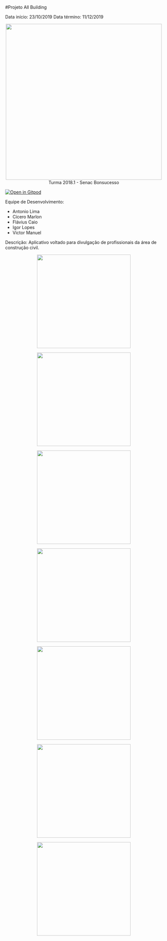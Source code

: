 #Projeto All Building

Data início: 23/10/2019
Data término: 11/12/2019

<p align="center">
<img src="./src/assets/img/sobre.jpg" width="500px">
Turma 2018.1 - Senac Bonsucesso
</p>

[![Open in Gitpod](https://gitpod.io/button/open-in-gitpod.svg)](http://gitpod.io/#https://github.com/Victormbg/AllBuildingApp)
<br>


Equipe de Desenvolvimento:

- Antonio Lima
- Cícero Marlon
- Flávius Caio
- Igor Lopes
- Victor Manuel

Descrição: Aplicativo voltado para divulgação
de profissionais da área de construção civil.

<!-- Login -->
<p align="center">
<img src="./src/assets/img/login.png" width="300px"><br>
</p>

<!-- Cadastro -->
<p align="center">
<img src="./src/assets/img/loginCad.png" width="300px"><br>
</p>

<!-- Redefinir -->
<p align="center">
<img src="./src/assets/img/loginRed.png" width="300px"><br>
</p>

<!-- Destaque -->
<p align="center">
<img src="./src/assets/img/destaque.png" width="300px"><br>
</p>

<!-- Busca -->
<p align="center">
<img src="./src/assets/img/busca.png" width="300px"><br>
</p>

<!-- Perfil -->
<p align="center">
<img src="./src/assets/img/login.png" width="300px"><br>
</p>

<!-- Sobre -->
<p align="center">
<img src="./src/assets/img/Sobre.png" width="300px"><br>
</p>

